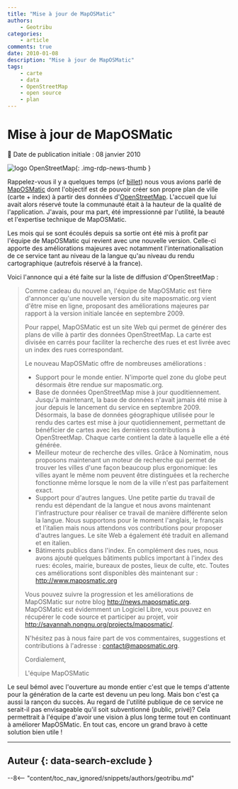 ```yaml
---
title: "Mise à jour de MapOSMatic"
authors:
    - Geotribu
categories:
    - article
comments: true
date: 2010-01-08
description: "Mise à jour de MapOSMatic"
tags:
    - carte
    - data
    - OpenStreetMap
    - open source
    - plan
---
```


# Mise à jour de MapOSMatic

:calendar: Date de publication initiale : 08 janvier 2010

![logo OpenStreetMap](https://cdn.geotribu.fr/img/logos-icones/OpenStreetMap/Openstreetmap.png "logo OpenStreetMap"){: .img-rdp-news-thumb }

Rappelez-vous il y a quelques temps (cf [billet](http://geotribu.net/node/156)) nous vous avions parlé de [MapOSMatic](http://www.maposmatic.org/) dont l'objectif est de pouvoir créer son propre plan de ville (carte + index) à partir des données d'[OpenStreetMap](https://www.openstreetmap.org/). L'accueil que lui avait alors réservé toute la communauté était à la hauteur de la qualité de l'application. J'avais, pour ma part, été impressionné par l'utilité, la beauté et l'expertise technique de MapOSMatic.

Les mois qui se sont écoulés depuis sa sortie ont été mis à profit par l'équipe de MapOSMatic qui revient avec une nouvelle version. Celle-ci apporte des améliorations majeures avec notamment l'internationalisation de ce service tant au niveau de la langue qu'au niveau du rendu cartographique (autrefois réservé à la france).

Voici l'annonce qui a été faite sur la liste de diffusion d'OpenStreetMap :

> Comme cadeau du nouvel an, l'équipe de MapOSMatic est fière d'annoncer qu'une nouvelle version du site maposmatic.org vient d'être mise en ligne, proposant des améliorations majeures par rapport à la version initiale lancée en septembre 2009.
>
> Pour rappel, MapOSMatic est un site Web qui permet de générer des plans de ville à partir des données OpenStreetMap. La carte est divisée en carrés pour faciliter la recherche des rues et est livrée avec un index des rues correspondant.
>
> Le nouveau MapOSMatic offre de nombreuses améliorations :
>
> - Support pour le monde entier. N'importe quel zone du globe peut désormais être rendue sur maposmatic.org.
> - Base de données OpenStreetMap mise à jour quoditiennement. Jusqu'à maintenant, la base de données n'avait jamais été mise à jour depuis le lancement du service en septembre 2009. Désormais, la base de données géographique utilisée pour le rendu des cartes est mise à jour quotidiennement, permettant de bénéficier de cartes avec les dernières contributions à OpenStreetMap. Chaque carte contient la date à laquelle elle a été générée.
> - Meilleur moteur de recherche des villes. Grâce à Nominatim, nous proposons maintenant un moteur de recherche qui permet de trouver les villes d'une façon beaucoup plus ergonomique: les villes ayant le même nom peuvent être distinguées et la recherche fonctionne même lorsque le nom de la ville n'est pas parfaitement exact.
> - Support pour d'autres langues. Une petite partie du travail de rendu est dépendant de la langue et nous avons maintenant l'infrastructure pour réaliser ce travail de manière différente selon la langue. Nous supportons pour le moment l'anglais, le français et l'italien mais nous attendons vos contributions pour proposer d'autres langues. Le site Web a également été traduit en allemand et en italien.
> - Bâtiments publics dans l'index. En complément des rues, nous avons ajouté quelques bâtiments publics important à l'index des rues: écoles, mairie, bureaux de postes, lieux de culte, etc.
> Toutes ces améliorations sont disponibles dès maintenant sur : <http://www.maposmatic.org>
>
> Vous pouvez suivre la progression et les améliorations de MapOSMatic sur notre blog <http://news.maposmatic.org>. MapOSMatic est évidemment un Logiciel Libre, vous pouvez en récupérer le code source et participer au projet, voir <http://savannah.nongnu.org/projects/maposmatic/>.
>
> N'hésitez pas à nous faire part de vos commentaires, suggestions et contributions à l'adresse : [contact@maposmatic.org](mailto:contact@maposmatic.org).
>
> Cordialement,
>
> L'équipe MapOSMatic

Le seul bémol avec l'ouverture au monde entier c'est que le temps d'attente pour la génération de la carte est devenu un peu long. Mais bon c'est ça aussi la rançon du succès. Au regard de l'utilité publique de ce service ne serait-il pas envisageable qu'il soit subventionné (public, privé)? Cela permettrait à l'équipe d'avoir une vision à plus long terme tout en continuant à améliorer MapOSMatic. En tout cas, encore un grand bravo à cette solution bien utile !

----

## Auteur {: data-search-exclude }

--8<-- "content/toc_nav_ignored/snippets/authors/geotribu.md"
